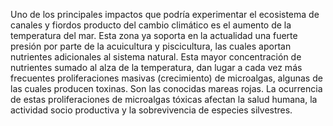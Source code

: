 Uno de los principales impactos que podría experimentar el ecosistema de canales y fiordos producto del cambio climático es el aumento de la temperatura del mar. Esta zona  ya soporta en la actualidad una fuerte presión por parte de la acuicultura y piscicultura, las cuales aportan nutrientes adicionales al sistema natural. Esta mayor concentración de nutrientes sumado al alza de la temperatura, dan lugar a cada vez más frecuentes proliferaciones masivas (crecimiento) de microalgas, algunas de las cuales producen toxinas. Son las conocidas mareas rojas. La ocurrencia de estas proliferaciones de microalgas tóxicas afectan la salud humana, la actividad socio productiva y la sobrevivencia de especies silvestres. 